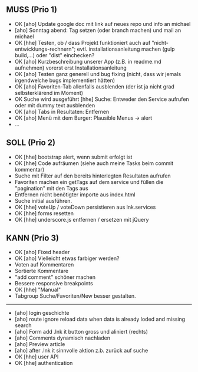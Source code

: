 ## MUSS (Prio 1) ##
* OK [aho] Update google doc mit link auf neues repo und info an michael
* [aho] Sonntag abend: Tag setzen (oder branch machen) und mail an michael
* OK [hhe] Testen, ob / dass Projekt funktioniert auch auf "nicht-entwicklungs-rechnern"; evtl. installationsanleitung machen (gulp build,...) oder "dist" einchecken?
* OK [aho] Kurzbeschreibung unserer App (z.B. in readme.md aufnehmen) vorerst erst Installationsanleitung
* OK [aho] Testen ganz generell und bug fixing (nicht, dass wir jemals irgendwelche bugs implementiert hätten)
* OK [aho] Favoriten-Tab allenfalls ausblenden (der ist ja nicht grad selbsterklärend im Moment)
* OK Suche wird ausgeführt [hhe] Suche: Entweder den Service aufrufen oder mit dummy text ausblenden
* OK [aho] Tabs in Resultaten: Entfernen
* OK [aho] Menü mit dem Burger: Plausible Menus -> alert
* ...


## SOLL (Prio 2) ##
* OK [hhe] bootstrap alert, wenn submit erfolgt ist
* OK [hhe] Code aufräumen (siehe auch meine Tasks beim commit kommentar)
* Suche mit Filter auf den bereits hinterlegten Resultaten aufrufen
* Favoriten machen ein getTags auf dem service und füllen die "pagination" mit den Tags aus
* Entfernen nicht benötigter importe aus index.html
* Suche initial ausführen.
* OK [hhe] voteUp / voteDown persistieren aus lnk.services
* OK [hhe] forms resetten
* OK [hhe] underscore.js entfernen / ersetzen mit jQuery


## KANN (Prio 3) ##
* OK [aho] Fixed header
* OK [aho] Vielleicht etwas farbiger werden?
* Voten auf Kommentaren
* Sortierte Kommentare
* "add comment" schöner machen
* Bessere responsive breakpoints
* OK [hhe] "Manual"
* Tabgroup Suche/Favoriten/New besser gestalten.

------------------------------
* [aho] login geschichte
* [aho] route ignore reload data when data is already loded and missing search
* [aho] Form add .lnk it button gross und aliniert (rechts)
* [aho] Comments dynamisch nachladen
* [aho] Preview article
* [aho] after .lnk it sinnvolle aktion z.b. zurück auf suche
* OK [hhe] user API
* OK [hhe] authentication 
